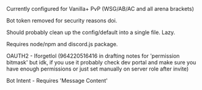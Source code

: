Currently configured for Vanilla+ PvP (WSG/AB/AC and all arena brackets) 

Bot token removed for security reasons doi.

Should probably clean up the config/default into a single file. Lazy.

Requires node/npm and discord.js package. 

OAUTH2 - Iforgetlol (964220516416 in drafting notes for 'permission bitmask' but idk, if you use it probably check dev portal and make sure you have enough permissions or just set manually on server role after invite)

Bot Intent - Requires 'Message Content' 
